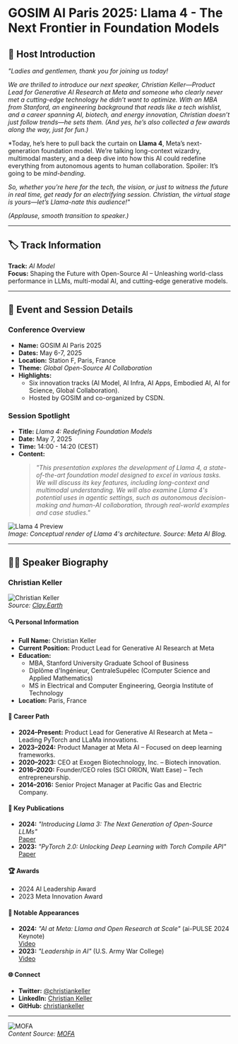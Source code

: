 
# GOSIM AI Paris 2025: Llama 4 - The Next Frontier in Foundation Models

## 🎤 Host Introduction  
*"Ladies and gentlemen, thank you for joining us today!*  

*We are thrilled to introduce our next speaker, Christian Keller—Product Lead for Generative AI Research at Meta and someone who clearly never met a cutting-edge technology he didn’t want to optimize. With an MBA from Stanford, an engineering background that reads like a tech wishlist, and a career spanning AI, biotech, and energy innovation, Christian doesn’t just follow trends—he sets them. (And yes, he’s also collected a few awards along the way, just for fun.)*  

*Today, he’s here to pull back the curtain on **Llama 4**, Meta’s next-generation foundation model. We’re talking long-context wizardry, multimodal mastery, and a deep dive into how this AI could redefine everything from autonomous agents to human collaboration. Spoiler: It’s going to be *mind-bending*.  

*So, whether you’re here for the tech, the vision, or just to witness the future in real time, get ready for an electrifying session. Christian, the virtual stage is yours—let’s Llama-nate this audience!"*  

*(Applause, smooth transition to speaker.)*  

---

## 🏷️ Track Information  
**Track:** *AI Model*  
**Focus:** Shaping the Future with Open-Source AI – Unleashing world-class performance in LLMs, multi-modal AI, and cutting-edge generative models.  

---

## 📅 Event and Session Details  

### **Conference Overview**  
- **Name:** GOSIM AI Paris 2025  
- **Dates:** May 6-7, 2025  
- **Location:** Station F, Paris, France  
- **Theme:** *Global Open-Source AI Collaboration*  
- **Highlights:**  
  - Six innovation tracks (AI Model, AI Infra, AI Apps, Embodied AI, AI for Science, Global Collaboration).  
  - Hosted by GOSIM and co-organized by CSDN.  

### **Session Spotlight**  
- **Title:** *Llama 4: Redefining Foundation Models*  
- **Date:** May 7, 2025  
- **Time:** 14:00 - 14:20 (CEST)  
- **Content:**  
  > *"This presentation explores the development of Llama 4, a state-of-the-art foundation model designed to excel in various tasks. We will discuss its key features, including long-context and multimodal understanding. We will also examine Llama 4's potential uses in agentic settings, such as autonomous decision-making and human-AI collaboration, through real-world examples and case studies."*  

![Llama 4 Preview](https://ai.meta.com/assets/images/llama4-preview.jpg)  
*Image: Conceptual render of Llama 4's architecture. Source: Meta AI Blog.*  

---

## 👨‍💻 Speaker Biography  

### **Christian Keller**  
![Christian Keller](https://clay.earth/profile/christian-keller)  
*Source: [Clay.Earth](https://clay.earth/profile/christian-keller)*  

#### 🔍 Personal Information  
- **Full Name:** Christian Keller  
- **Current Position:** Product Lead for Generative AI Research at Meta  
- **Education:**  
  - MBA, Stanford University Graduate School of Business  
  - Diplôme d'Ingénieur, CentraleSupélec (Computer Science and Applied Mathematics)  
  - MS in Electrical and Computer Engineering, Georgia Institute of Technology  
- **Location:** Paris, France  

#### 🚀 Career Path  
- **2024–Present:** Product Lead for Generative AI Research at Meta – Leading PyTorch and LLaMa innovations.  
- **2023–2024:** Product Manager at Meta AI – Focused on deep learning frameworks.  
- **2020–2023:** CEO at Exogen Biotechnology, Inc. – Biotech innovation.  
- **2016–2020:** Founder/CEO roles (SCI ORION, Watt Ease) – Tech entrepreneurship.  
- **2014–2016:** Senior Project Manager at Pacific Gas and Electric Company.  

#### 📜 Key Publications  
- **2024:** *"Introducing Llama 3: The Next Generation of Open-Source LLMs"*  
  [Paper](https://github.com/meta-llama/llama-models/blob/main/models/llama3/MODEL_CARD.md)  
- **2023:** *"PyTorch 2.0: Unlocking Deep Learning with Torch Compile API"*  
  [Paper](https://ossna2023.sched.com/event/1K592/pytorch-20-unlocking-the-power-of-deep-learning-with-the-torch-compile-api-christian-keller-meta)  

#### 🏆 Awards  
- 2024 AI Leadership Award  
- 2023 Meta Innovation Award  

#### 🎤 Notable Appearances  
- **2024:** *"AI at Meta: Llama and Open Research at Scale"* (ai-PULSE 2024 Keynote)  
  [Video](https://www.ai-pulse.eu/agenda/ai-at-meta:-llama-and-open-research-at-scale)  
- **2023:** *"Leadership in AI"* (U.S. Army War College)  
  [Video](https://m.youtube.com/watch?v=C3f3Q789Qac)  

#### 🌐 Connect  
- **Twitter:** [@christiankeller](https://x.com/christiankeller)  
- **LinkedIn:** [Christian Keller](https://fr.linkedin.com/in/kellerchristian)  
- **GitHub:** [christiankeller](https://github.com/meta-llama)  

---

![MOFA](mofa.png)  
*Content Source: [MOFA](https://github.com/moxin-org/mofa)*  
